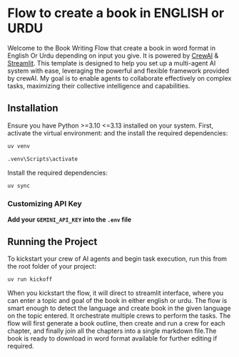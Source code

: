 # Flow to create a book in ENGLISH or URDU
Welcome to the Book Writing Flow that create a book in word format in English Or Urdu depending on input you give. It is powered by [CrewAI](https://crewai.com) & [Streamlit](https://streamlit.io). This template is designed to help you set up a multi-agent AI system with ease, leveraging the powerful and flexible framework provided by crewAI. My goal is to enable agents to collaborate effectively on complex tasks, maximizing their collective intelligence and capabilities.


## Installation
Ensure you have Python >=3.10 <=3.13 installed on your system. First, activate the virtual environment: and the install the required dependencies:

```bash
uv venv
```
```bash
.venv\Scripts\activate
```
Install the required dependencies:

```bash
uv sync
```

### Customizing API Key

**Add your `GEMINI_API_KEY` into the `.env` file**  


## Running the Project

To kickstart your crew of AI agents and begin task execution, run this from the root folder of your project:

```bash
uv run kickoff
```
When you kickstart the flow, it will direct to streamlit interface, where you can enter a topic and goal of the book in either english or urdu. The flow is smart enough to detect the language and create book in the given language on the topic entered. It orchestrate multiple crews to perform the tasks. The flow will first generate a book outline, then create and run a crew for each chapter, and finally join all the chapters into a single markdown file.The book is ready to download in word format available for further editing if required.


